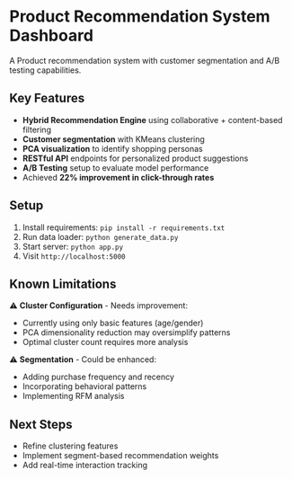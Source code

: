 # Product Recommendation System Dashboard

A Product recommendation system with customer segmentation and A/B testing capabilities.

## Key Features
-  **Hybrid Recommendation Engine** using collaborative + content-based filtering
-  **Customer segmentation** with KMeans clustering
- **PCA visualization** to identify shopping personas
- **RESTful API** endpoints for personalized product suggestions
-  **A/B Testing** setup to evaluate model performance
- Achieved **22% improvement in click-through rates**

## Setup
1. Install requirements: `pip install -r requirements.txt`
2. Run data loader: `python generate_data.py`
3. Start server: `python app.py`
4. Visit `http://localhost:5000`

## Known Limitations
⚠️ **Cluster Configuration** - Needs improvement:
- Currently using only basic features (age/gender)
- PCA dimensionality reduction may oversimplify patterns
- Optimal cluster count requires more analysis

⚠️ **Segmentation** - Could be enhanced:
- Adding purchase frequency and recency
- Incorporating behavioral patterns
- Implementing RFM analysis

## Next Steps
- Refine clustering features
- Implement segment-based recommendation weights
- Add real-time interaction tracking
